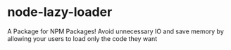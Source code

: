 # node-lazy-loader
A Package for NPM Packages! Avoid unnecessary IO and save memory by allowing your users to load only the code they want
